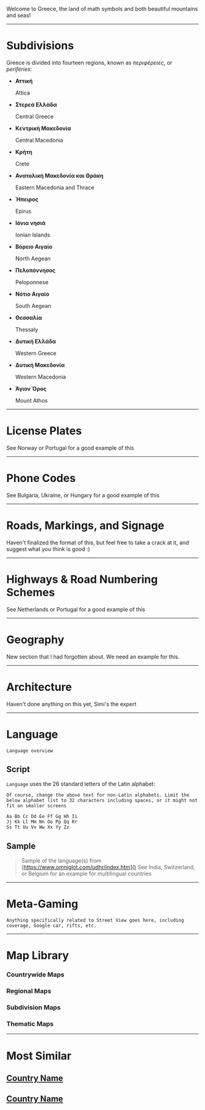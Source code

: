 Welcome to Greece, the land of math symbols and both beautiful mountains and seas!

---

# Subdivisions

Greece is divided into fourteen regions, known as _περιφέρειες_, or _periféries_:

- **Αττική**

  Attica

- **Στερεά Ελλάδα**

  Central Greece

- **Κεντρική Μακεδονία**

  Central Macedonia

- **Κρήτη**

  Crete

- **Ανατολική Μακεδονία και Θράκη**

  Eastern Macedonia and Thrace

- **Ήπειρος**

  Epirus

- **Ιόνια νησιά**

  Ionian Islands

- **Βόρειο Αιγαίο**

  North Aegean

- **Πελοπόννησος**

  Peloponnese

- **Νότιο Αιγαίο**

  South Aegean

- **Θεσσαλία**

  Thessaly

- **Δυτική Ελλάδα**

  Western Greece

- **Δυτική Μακεδονία**

  Western Macedonia

- **Άγιον Όρος**

  Mount Athos

<CountryMap code="GRC" scale="4000" level="2" />

---

# License Plates

See Norway or Portugal for a good example of this

---

# Phone Codes

See Bulgaria, Ukraine, or Hungary for a good example of this

---

# Roads, Markings, and Signage

Haven't finalized the format of this, but feel free to take a crack at it, and suggest what you think is good :)

---

# Highways & Road Numbering Schemes

See Netherlands or Portugal for a good example of this

---

# Geography

New section that I had forgotten about. We need an example for this.

---

# Architecture

Haven't done anything on this yet, Simi's the expert

---

# Language

`Language overview`

## Script

`Language` uses the 26 standard letters of the Latin alphabet:

`Of course, change the above text for non-Latin alphabets. Limit the below alphabet list to 32 characters including spaces, or it might not fit on smaller screens`

```
Aa Bb Cc Dd Ee Ff Gg Hh Ii
Jj Kk Ll Mm Nn Oo Pp Qq Rr
Ss Tt Uu Vv Ww Xx Yy Zz
```

## Sample

> Sample of the language(s) from [https://www.omniglot.com/udhr/index.htm]()
> See India, Switzerland, or Belgium for an example for multilingual countries

---

# Meta-Gaming

`Anything specifically related to Street View goes here, including coverage, Google car, rifts, etc.`

---

# Map Library

### Countrywide Maps

### Regional Maps

### Subdivision Maps

### Thematic Maps

---

# Most Similar

## [Country Name](/countries/country-code)

## [Country Name](/countries/country-code)
